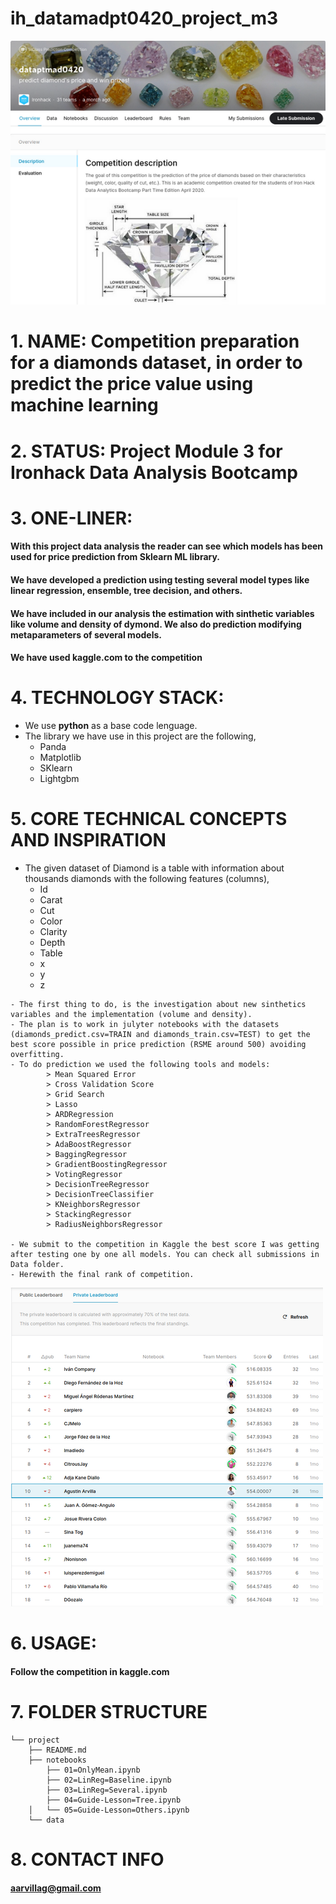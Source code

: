 # ih_datamadpt0420_project_m3

![](./data/kaggle-dimonds-competition.png)

# 1. NAME: Competition preparation for a **diamonds** dataset, in order to predict the price value using machine learning

# 2. STATUS: Project Module 3 for **Ironhack Data Analysis Bootcamp**

# 3. ONE-LINER: 
#### With this project data analysis the reader can see which models has been used for price prediction from Sklearn ML library.
#### We have developed a prediction using testing several model types like linear regression, ensemble, tree decision, and others. 
#### We have included in our analysis the estimation with sinthetic variables like volume and density of dymond. We also do prediction modifying metaparameters of several models.
#### We have used kaggle.com to the competition

# 4. TECHNOLOGY STACK: 

   - We use **python** as a base code lenguage.
   - The library we have use in this project are the following,
        - Panda
        - Matplotlib
        - SKlearn
        - Lightgbm


# 5. CORE TECHNICAL CONCEPTS AND INSPIRATION

   - The given dataset of Diamond is a table with information about thousands diamonds with the following features (columns),
        - Id
        - Carat
        - Cut
        - Color
        - Clarity
        - Depth
        - Table
        - x
        - y
        - z

    - The first thing to do, is the investigation about new sinthetics variables and the implementation (volume and density).
    - The plan is to work in julyter notebooks with the datasets (diamonds_predict.csv=TRAIN and diamonds_train.csv=TEST) to get the best score possible in price prediction (RSME around 500) avoiding overfitting.
    - To do prediction we used the following tools and models:
            > Mean Squared Error
            > Cross Validation Score
            > Grid Search
            > Lasso
            > ARDRegression
            > RandomForestRegressor
            > ExtraTreesRegressor
            > AdaBoostRegressor
            > BaggingRegressor
            > GradientBoostingRegressor
            > VotingRegressor
            > DecisionTreeRegressor
            > DecisionTreeClassifier
            > KNeighborsRegressor
            > StackingRegressor
            > RadiusNeighborsRegressor
            
    - We submit to the competition in Kaggle the best score I was getting after testing one by one all models. You can check all submissions in Data folder.
    - Herewith the final rank of competition.

 ![](./data/kaggle-diamonds-competition-rank.png)

# 6. USAGE: 

#### Follow the competition in kaggle.com


# 7. FOLDER STRUCTURE
```
└── project
    ├── README.md
    ├── notebooks
        ├── 01=OnlyMean.ipynb
        ├── 02=LinReg=Baseline.ipynb
        ├── 03=LinReg=Several.ipynb
        ├── 04=Guide-Lesson=Tree.ipynb
    │   └── 05=Guide-Lesson=Others.ipynb
    └── data
```


# 8. CONTACT INFO 

####       aarvillag@gmail.com